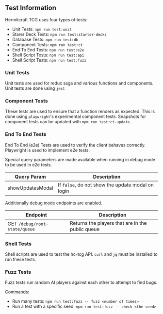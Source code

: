 ## Test Information

Hermitcraft TCG uses four types of tests:

- Unit Tests: `npm run test:unit`
- Starer Deck Tests: `npm run test:starter-decks`
- Database Tests: `npm run test:db`
- Component Tests: `npm run test:ct`
- End To End Tests: `npm run test:e2e`
- Shell Script Tests: `npm run test:api`
- Shell Script Tests: `npm run test:fuzz`

### Unit Tests
Unit tests are used for redux saga and various functions and components.
Unit tests are done using `jest`

### Component Tests
These tests are used to ensure that a function renders as expected. This is done
using `playwright`'s experimental component tests. Snapshots for component tests
can be updated with `npm run test:ct-update`.

### End To End Tests
End To End (e2e) Tests are used to verify the client behaves correctly.
Playwright is used to implement e2e tests.

Special query parameters are made available when running in debug mode to be used in e2e tests.

| Query Param | Description |
| ----------- | ----------- |
| showUpdatesModal | If `false`, do not show the update modal on login |

Additionally debug mode endpoints are enabled.

| Endpoint | Description |
| ---      | ----        |
| GET `/debug/root-state/queue` | Returns the players that are in the public queue |

### Shell Tests
Shell scripts are used to test the hc-tcg API. `curl` and `jq` must be installed to run these tests.

### Fuzz Tests
Fuzz tests run random AI players against each other to attempt to find bugs.

Commands:
- Run many tests: `npm run test:fuzz -- fuzz <number of times>`
- Run a test with a specific seed: `npm run test:fuzz -- check <the seed>`


